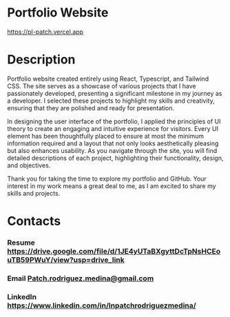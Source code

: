 # Portfolio Website
https://pl-patch.vercel.app
# Description
Portfolio website created entirely using React, Typescript, and Tailwind CSS. The site serves as a showcase of various projects that I have passionately developed, presenting a significant milestone in my journey as a developer. I selected these projects to highlight my skills and creativity, ensuring that they are polished and ready for presentation.

In designing the user interface of the portfolio, I applied the principles of UI theory to create an engaging and intuitive experience for visitors. Every UI element has been thoughtfully placed to ensure at most the minimum information required and a layout that not only looks aesthetically pleasing but also enhances usability. 
As you navigate through the site, you will find detailed descriptions of each project, highlighting their functionality, design, and objectives.

Thank you for taking the time to explore my portfolio and GitHub. Your interest in my work means a great deal to me, as I am excited to share my skills and projects.

# Contacts
### Resume https://drive.google.com/file/d/1JE4yUTaBXgyttDcTpNsHCEouTB59PWuY/view?usp=drive_link
### Email Patch.rodriguez.medina@gmail.com
### LinkedIn https://www.linkedin.com/in/lnpatchrodriguezmedina/
